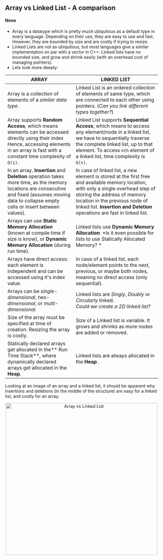 ## Array vs Linked List - A comparison
#### None

- Array is a datatype which is pretty much ubiquitous as a default type in every language. Depending on their use, they are easy to use and fast. However, they are bounded by size and are costly if trying to resize. 
- Linked Lists are not as ubiquitous, but most languages give a similar implementation on par with a vector in C++. Linked lists have no bounded size, and grow and shrink easily (with an overhead cost of managing pointers).
- Lets look more deeply: 

| ARRAY             | LINKED LIST     |
| -------------------------------------------------------------------- | -------------------------------------------------------------- |
| Array is a collection of elements of a *similar data type*.             | Linked List is an ordered collection of elements of same type, which are connected to each other using pointers. (*Can you link different types together?*)  |
| Array supports **Random Access**, which means elements can be accessed directly using their index Hence, accessing elements in an array is fast with a constant time complexity of `O(1)`. | Linked List supports **Sequential Access**, which means to access any element/node in a linked list, we have to sequentially traverse the complete linked list, up to that element. To access `nth` element of a linked list, time complexity is `O(n)`.  | In an array, elements are stored in **contiguous memory locations** or in a consecutive manner in the memory.  | In a linked list, new elements can be stored anywhere in the memory. The address of the memory location allocated to the new element is stored in the previous node of the linked list, hence forming a link between the two nodes/elements.                                       |
| In an array, **Insertion** and **Deletion** operation takes more time, as the memory locations are consecutive and fixed (assumes moving data to collapse empty cells or insert between values).      | In case of linked list, a new element is stored at the first free and available memory location, with only a single overhead step of storing the address of memory location in the previous node of linked list. **Insertion and Deletion** operations are fast in linked list. |
| Arrays can use **Static Memory Allocation** (known at compile time if size is know), or **Dynamic Memory Allocation** (during run time).  | Linked lists use **Dynamic Memory Allocation**. *Is it even possible for lists to use Statically Allocated Memory? *   |
| Arrays have direct access: each element is independent and can be accessed using it's index value. | In case of a linked list, each node/element points to the next, previous, or maybe both nodes, meaning no direct access (only sequential). |
| Arrays can be *single-dimensional*, *two-dimensional*, or *multi-dimensional*.  | Linked lists are *Singly*, *Doubly* or *Circularly* linked. <br>*Could we create a 2D linked list?*     |
| Size of the array must be specified at time of creation. Resizing the array is costly.          | Size of a Linked list is variable. It grows and shrinks as more nodes are added or removed.  |
| Statically declared arrays get allocated in the** Run Time Stack**, where dynamically declared arrays get allocated in the **Heap**.| Linked lists are always allocated in the **Heap** .   |


Looking at an image of an array and a linked list, it should be apparent why insertions and deletions (in the middle of the structure) are easy for a linked list, and costly for an array.
<center><img src="https://cs.msutexas.edu/~griffin/zcloud/zcloud-files/array-vs-linked-list_3013_2020.png" alt="Array vs Linked List" width="500"></center>


